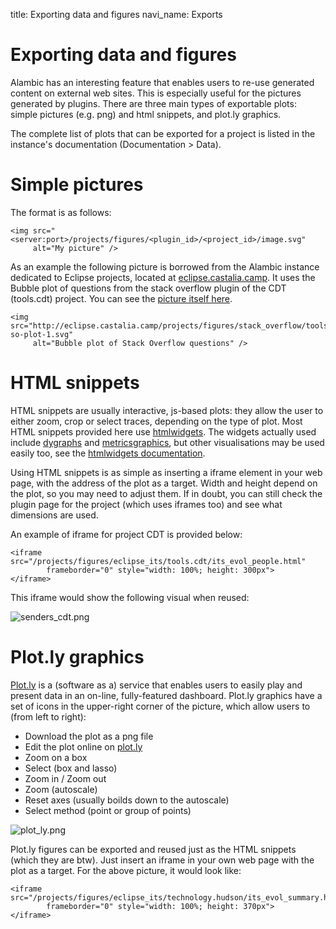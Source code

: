 title: Exporting data and figures
navi_name: Exports

# Exporting data and figures

Alambic has an interesting feature that enables users to re-use generated content on external web sites. This is especially useful for the pictures generated by plugins. There are three main types of exportable plots: simple pictures (e.g. png) and html snippets, and plot.ly graphics.

The complete list of plots that can be exported for a project is listed in the instance's documentation (Documentation > Data).

# Simple pictures

The format is as follows:
````
<img src="<server:port>/projects/figures/<plugin_id>/<project_id>/image.svg"
     alt="My picture" />
````

As an example the following picture is borrowed from the Alambic instance dedicated to Eclipse projects, located at [eclipse.castalia.camp](http://eclipse.castalia.camp). It uses the Bubble plot of questions from the stack overflow plugin of the CDT (tools.cdt) project. You can see the [picture itself here](http://eclipse.castalia.camp/projects/figures/stack_overflow/tools.cdt/blob-so-plot-1.svg).

````
<img src="http://eclipse.castalia.camp/projects/figures/stack_overflow/tools.cdt/blob-so-plot-1.svg"
     alt="Bubble plot of Stack Overflow questions" />
````

# HTML snippets

HTML snippets are usually interactive, js-based plots: they allow the user to either zoom, crop or select traces, depending on the type of plot. Most HTML snippets provided here use [htmlwidgets](http://www.htmlwidgets.org/). The widgets actually used include [dygraphs](http://rstudio.github.io/dygraphs) and [metricsgraphics](http://hrbrmstr.github.io/metricsgraphics/), but other visualisations may be used easily too, see the [htmlwidgets documentation](http://www.htmlwidgets.org/showcase_leaflet.html).

Using HTML snippets is as simple as inserting a iframe element in your web page, with the address of the plot as a target. Width and height depend on the plot, so you may need to adjust them. If in doubt, you can still check the plugin page for the project (which uses iframes too) and see what dimensions are used.

An example of iframe for project CDT is provided below:
````
<iframe src="/projects/figures/eclipse_its/tools.cdt/its_evol_people.html"
        frameborder="0" style="width: 100%; height: 300px">
</iframe>
````

This iframe would show the following visual when reused:

![senders_cdt.png](https://bitbucket.org/repo/b48zyo/images/2980480108-senders_cdt.png)

# Plot.ly graphics

[Plot.ly](http://plot.ly) is a (software as a) service that enables users to easily play and present data in an on-line, fully-featured dashboard. Plot.ly graphics have a set of icons in the upper-right corner of the picture, which allow users to (from left to right):

* Download the plot as a png file
* Edit the plot online on [plot.ly](http://plot.ly)
* Zoom on a box
* Select (box and lasso)
* Zoom in / Zoom out
* Zoom (autoscale)
* Reset axes (usually boilds down to the autoscale)
* Select method (point or group of points)

![plot_ly.png](https://bitbucket.org/repo/b48zyo/images/458014901-plot_ly.png)

Plot.ly figures can be exported and reused just as the HTML snippets (which they are btw). Just insert an iframe in your own web page with the plot as a target. For the above picture, it would look like:
````
<iframe src="/projects/figures/eclipse_its/technology.hudson/its_evol_summary.html"
        frameborder="0" style="width: 100%; height: 370px">
</iframe>
````
